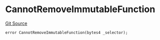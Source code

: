 # CannotRemoveImmutableFunction
[Git Source](https://github.com/thrackle-io/rules-protocol/blob/49ab19f6a1a98efed1de2dc532ff3da9b445a7cb/src/economic/ruleStorage/RuleStorageDiamondLib.sol)


```solidity
error CannotRemoveImmutableFunction(bytes4 _selector);
```

